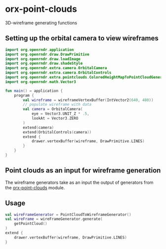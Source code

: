 # orx-point-clouds

3D-wireframe generating functions

## Setting up the orbital camera to view wireframes

```kotlin
import org.openrndr.application
import org.openrndr.draw.DrawPrimitive
import org.openrndr.draw.loadImage
import org.openrndr.draw.shadeStyle
import org.openrndr.extra.camera.OrbitalCamera
import org.openrndr.extra.camera.OrbitalControls
import org.openrndr.extra.pointclouds.ColoredHeightMapToPointCloudGenerator
import org.openrndr.math.Vector3

fun main() = application {
    program {
        val wireframe = wireframeVertexBuffer(IntVector2(640, 480))
        // populate wireframe with data
        val camera = OrbitalCamera(
            eye = Vector3.UNIT_Z * .5,
            lookAt = Vector3.ZERO
        )
        extend(camera)
        extend(OrbitalControls(camera))
        extend {
            drawer.vertexBuffer(wireframe, DrawPrimitive.LINES)
        }
    }
}
```
## Point clouds as an input for wireframe generation

The wireframe generators take as an input the output of generators from the [orx-point-clouds](../orx-point-clouds)
module.

## Usage

```kotlin
val wireFrameGenerator = PointCloudToWireframeGenerator()
val wireFrame = wireFrameGenerator.generate(
    getPointCloud()
)
extend {
    drawer.vertexBuffer(wireframe, DrawPrimitive.LINES)
}
```
